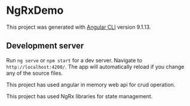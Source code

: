 # NgRxDemo

This project was generated with [Angular CLI](https://github.com/angular/angular-cli) version 9.1.13.

## Development server

Run `ng serve` or `npm start` for a dev server. Navigate to `http://localhost:4200/`. The app will automatically reload if you change any of the source files.

This project has used angular in memory web api for crud operation.

This project has used NgRx libraries for state management.
